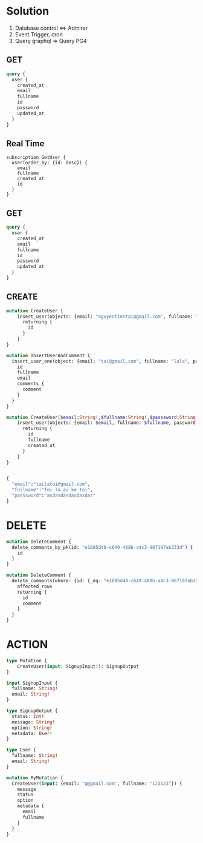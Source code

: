 # Solution
1. Database control <=>  Admirer
2. Event Trigger, cron 
3. Query graphql => Query PG4

<!-- curl -L https://github.com/hasura/graphql-engine/raw/stable/cli/get.sh | bash -->
<!-- hasura init --endpoint http://localhost:8080 --admin-secret class_docker -->
<!-- cd metadata && hasura metadata apply -->
## GET
```graphql
query {
  user {
    created_at
    email
    fullname
    id
    password
    updated_at
  }
}
```

## Real Time

```
subscription GetUser {
  user(order_by: {id: desc}) {
    email
    fullname
    created_at
    id
  }
}
```


## GET
```graphql
query {
  user {
    created_at
    email
    fullname
    id
    password
    updated_at
  }
}
```

## CREATE
```graphql
mutation CreateUser {
    insert_user(objects: {email: "nguyentientai@gmail.com", fullname: "Tài Là siêu nhân", password: "e41098a9e5329a6d8e57f8ea10e7031d5afbaee70fe1df2"}) {
      returning {
        id
      }
    }
}

mutation InsertUserAndComment {
  insert_user_one(object: {email: "tai@gmail.com", fullname: "lala", password: "qăedasdasdasdasd", comments: {data: {comment: "Tôi là ai"}}}) {
    id
    fullname
    email
    comments {
      comment
    }
  }
}

mutation CreateUser($email:String!,$fullname:String!,$passsword:String!) {
    insert_user(objects: {email: $email, fullname: $fullname, password: $passsword}) {
      returning {
        id
        fullname
        created_at
      }
    }
}


{
  "email":"tailatoi@gmail.com",
  "fullname":"Toi la ai ke toi",
  "passsword":"asdasdasdasdasdas"
}

```


# DELETE
```graphql
mutation DeleteComment {
  delete_comments_by_pk(id: "e1685d48-c649-488b-a4c3-967197ab333d") {
    id
  }
}

mutation DeleteComment {
  delete_comments(where: {id: {_eq: "e1685d48-c649-488b-a4c3-967197ab333d"}}) {
    affected_rows
    returning {
      id
      comment
    }
  }
}
```


# ACTION
<!-- {{GRAPHQL_ENGINE_BACKEND_API_URL}}/api/v1/auth/signup -->
```graphql
type Mutation {
    CreateUser(input: SignupInput!): SignupOutput
}

input SignupInput {
  fullname: String!
  email: String!
}

type SignupOutput {
  status: Int!
  message: String!
  option: String!
  metadata: User!
}

type User {
  fullname: String!
  email: String!
}

mutation MyMutation {
  CreateUser(input: {email: "q@gmail.com", fullname: "123123"}) {
    message
    status
    option
    metadata {
      email
      fullname
    }
  }
}



```